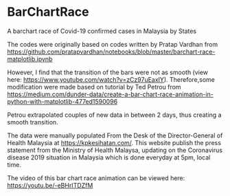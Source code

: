 # BarChartRace
A barchart race of Covid-19 confirmed cases in Malaysia by States

The codes were originally based on codes written by Pratap Vardhan from https://github.com/pratapvardhan/notebooks/blob/master/barchart-race-matplotlib.ipynb

However, I find that the transition of the bars were not as smooth (view here: https://www.youtube.com/watch?v=zCz97uEaxIY). Therefore,some modification were made based on tutorial by Ted Petrou from https://medium.com/dunder-data/create-a-bar-chart-race-animation-in-python-with-matplotlib-477ed1590096

Petrou extrapolated couples of new data in between 2 days, thus creating a smooth transition.

The data were manually populated From the Desk of the Director-General of Health Malaysia at https://kpkesihatan.com/. This website publish the press statement from the Ministry of Health Malaysa, updating on the Coronavirus disease 2019 situation in Malaysia which is done everyday at 5pm, local time.

The video of this bar chart race animation can be viewed here: https://youtu.be/-eBHrITDZfM
